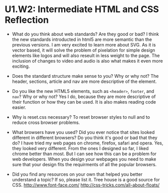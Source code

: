 # U1.W2: Intermediate HTML and CSS Reflection

* What do you think about web standards? Are they good or bad?
I think the new standards introducted in html5 are more semantic than the previous versions.  I am very excited to learn more about SVG.  As it is vector based, it will solve the problem of pixelation for simple design elements like logos and will also reseult in less weight to the page.  The inclusion of changes to video and audio is also what makes it even more exciting.


* Does the standard structure make sense to you? Why or why not?
  The header, sections, article and nav are more descriptive of the element.

* Do you like the new HTML5 elements, such as `<header>`, `footer`, and `nav`? Why or why not?
  Yes I do, because they are more descriptive of their function or how they can be used.  It is also makes reading code easier.

* Why is reset.css necessary? 
To reset browser styles to null and to reduce cross browser problems.

* What browsers have you used? Did you ever notice that sites looked different in different browsers? Do you think it's good or bad that they do?
I have tried my web pages on chrome, firefox, safari and opera.  Yes, they looked very different.  From the ones I designed so far, I liked chrome better than most.  But I can see how this can be a problem for web developers. When you design your webpages you need to make sure that your design fits the requirments of all the popular browsers.

* Did you find any resources on your own that helped you better understand a topic? If so, please list it.
  Tree house is a good source for CSS.
  http://www.font-face.com/
  http://css-tricks.com/all-about-floats/